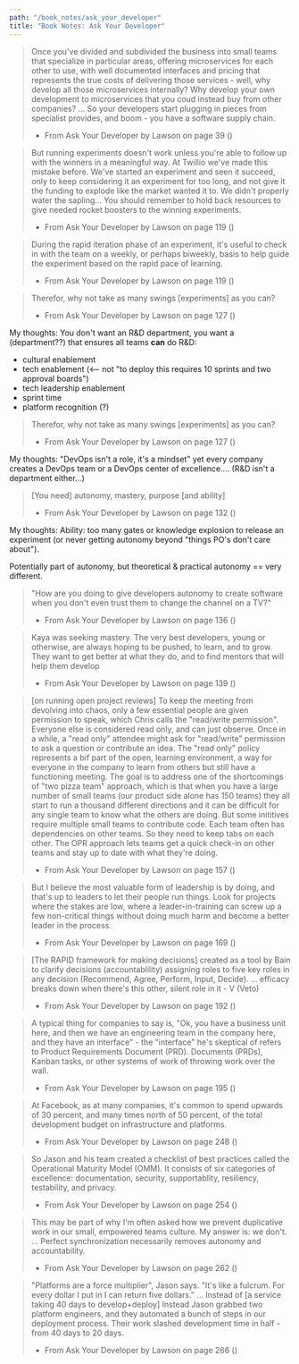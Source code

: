 ```yaml
---
path: "/book_notes/ask_your_developer"
title: "Book Notes: Ask Your Developer"
---
```



> Once you've divided and subdivided the business into small teams that specialize in particular areas, offering microservices for each other to use, with well documented interfaces and pricing that represents the true costs of delivering those services - well, why develop all those microservices internally? Why develop your own development to microservices that you coud instead buy from other companies?
> ... So your developers start plugging in pieces from specialist provides, and boom - you have a software supply chain.
> 
> - From Ask Your Developer by Lawson on page 39 ()


> But running experiments doesn't work unless you're able to follow up with the winners in a meaningful way. At Twillio we've made this mistake before. We've started an experiment and seen it succeed, only to keep considering it an experiment for too long, and not give it the funding to explode like the market wanted it to. We didn't properly water the sapling...
> You should remember to hold back resources to give needed rocket boosters to the winning experiments.
> 
> - From Ask Your Developer by Lawson on page 119 ()


> During the rapid iteration phase of an experiment, it's useful to check in with the team on a weekly, or  perhaps biweekly, basis to help guide the experiment based on the rapid pace of learning.
> 
> - From Ask Your Developer by Lawson on page 119 ()


> Therefor, why not take as many swings [experiments] as you can?
> - From Ask Your Developer by Lawson on page 127 ()

My thoughts: You don't want an R&D department, you want a (department??) that ensures all teams **can** do R&D:

* cultural enablement
* tech enablement (<-- not "to deploy this requires 10 sprints and two approval boards")
* tech leadership enablement
* sprint time
* platform recognition (?)


> Therefor, why not take as many swings [experiments] as you can?
> - From Ask Your Developer by Lawson on page 127 ()

My thoughts: "DevOps isn't a role, it's a mindset" yet every company creates a DevOps team or a DevOps center of excellence.... (R&D isn't a department either...)


> [You need] autonomy, mastery, purpose [and ability]
> - From Ask Your Developer by Lawson on page 132 ()

My thoughts: Ability: too many gates or knowledge explosion to release an experiment (or never getting autonomy beyond "things PO's don't care about").

Potentially part of autonomy, but theoretical & practical autonomy == very different.


> "How are you doing to give developers autonomy to create software when you don't even trust them to change the channel on a TV?"
> 
> - From Ask Your Developer by Lawson on page 136 ()


> Kaya was seeking mastery. The very best developers, young or otherwise, are always hoping to be pushed, to learn, and to grow. They want to get better at what they do, and to find mentors that will help them develop
> 
> - From Ask Your Developer by Lawson on page 139 ()



> [on running open project reviews] To keep the meeting from devolving into chaos, only a few essential people are given permission to speak, which Chris calls the "read/write permission". Everyone else is considered read only, and can just observe. Once in a while, a "read only" attendee might ask for "read/write" permission to ask a question or contribute an idea.
> The "read only" policy represents a bif part of the open, learning environment, a way for everyone in the company to learn from others but still have a functioning meeting.
> The goal is to address one of the shortcomings of "two pizza team" approach, which is that when you have a large number of small teams (our product side alone has 150 teams) they all start to run a thousand different directions and it can be difficult for any single team to know what the others are doing. But some inititives require multiple small teams to contribute code. Each team often has dependencies on other teams. So they need to keep tabs on each other. The OPR approach lets teams get a quick check-in on other teams and stay up to date with what they're doing.
> 
> - From Ask Your Developer by Lawson on page 157 ()


> But I believe the most valuable form of leadership is by doing, and that's up to leaders to let their people run things. Look for projects where the stakes are low, where a leader-in-training can screw up a few non-critical things without doing much harm and become a better leader in the process.
> 
> - From Ask Your Developer by Lawson on page 169 ()


> [The RAPID framework for making decisions] created as a tool by Bain to clarify decisions (accountablility) assigning roles to five key roles in any decision (Recommend, Agree, Perform, Input, Decide).
> ... efficacy breaks down when there's this other, silent role in it - V (Veto)
> 
> - From Ask Your Developer by Lawson on page 192 ()


> A typical thing for companies to say is, "Ok, you have a business unit here, and then we have an engineering team in the company here, and they have an interface" - the "interface" he's skeptical of refers to Product Requirements Document (PRD). Documents (PRDs), Kanban tasks, or other systems of work of throwing work over the wall.
> 
> - From Ask Your Developer by Lawson on page 195 ()


> At Facebook, as at many companies, it's common to spend upwards of 30 percent, and many times north of 50 percent, of the total development budget on infrastructure and platforms.
> 
> - From Ask Your Developer by Lawson on page 248 ()


> So Jason and his team created a checklist of best practices called the Operational Maturity Model (OMM). It consists of six categories of excellence: documentation, security, supportablity, resiliency, testability, and privacy.
> 
> - From Ask Your Developer by Lawson on page 254 ()


> This may be part of why I'm often asked how we prevent duplicative work in our small, empowered teams culture. My answer is: we don't.
> ... Perfect synchronization necessarily removes autonomy and accountability.
> 
> - From Ask Your Developer by Lawson on page 262 ()


> "Platforms are a force multiplier", Jason says. "It's like a fulcrum. For every dollar I put in I can return five dollars."
> ... Instead of [a service taking 40 days to develop+deploy] Instead Jason grabbed two platform engineers, and they automated a bunch of steps in our deployment process. Their work slashed development time in half - from 40 days to 20 days.
> 
> - From Ask Your Developer by Lawson on page 266 ()
